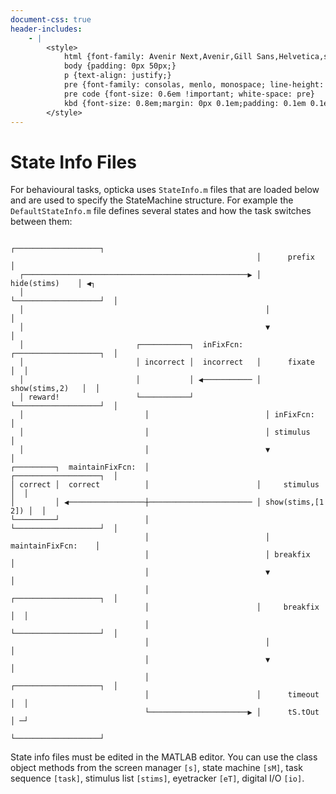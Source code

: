 ```yaml
---
document-css: true
header-includes:
    - |
        <style>
            html {font-family: Avenir Next,Avenir,Gill Sans,Helvetica,sans-serif;}
            body {padding: 0px 50px;}
            p {text-align: justify;}
            pre {font-family: consolas, menlo, monospace; line-height: 0.6em !important; background-color: #F0F0F0}
            pre code {font-size: 0.6em !important; white-space: pre}
            kbd {font-size: 0.8em;margin: 0px 0.1em;padding: 0.1em 0.1em;border-radius: 3px;border: 1px solid rgb(204, 204, 204);display: inline-block;box-shadow: 0px 1px 0px rgba(0,0,0,0.2), inset 0px 0px 0px 2px #ffffff;background-color: rgb(247, 247, 247);text-shadow: 0 1px 0 #fff}
        </style>
---
```


# State Info Files

For behavioural tasks, opticka uses `StateInfo.m` files that are loaded below and are used to specify the StateMachine structure. For example the `DefaultStateInfo.m` file defines several states and how the task switches between them:

```
                                                       ┌───────────────────┐
                                                       │      prefix       │
  ┌──────────────────────────────────────────────────▶ │    hide(stims)    │ ◀┐
  │                                                    └───────────────────┘  │
  │                                                      │                    │
  │                                                      ▼                    │
  │                         ┌───────────┐  inFixFcn:   ┌───────────────────┐  │
  │                         │ incorrect │  incorrect   │      fixate       │  │
  │                         │           │ ◀─────────── │   show(stims,2)   │  │
  │ reward!                 └───────────┘              └───────────────────┘  │
  │                           │                          │ inFixFcn:          │
  │                           │                          │ stimulus           │
  │                           │                          ▼                    │
┌─────────┐  maintainFixFcn:  │                        ┌───────────────────┐  │
│ correct │  correct          │                        │     stimulus      │  │
│         │ ◀─────────────────┼─────────────────────── │ show(stims,[1 2]) │  │
└─────────┘                   │                        └───────────────────┘  │
                              │                          │ maintainFixFcn:    │
                              │                          │ breakfix           │
                              │                          ▼                    │
                              │                        ┌───────────────────┐  │
                              │                        │     breakfix      │  │
                              │                        └───────────────────┘  │
                              │                          │                    │
                              │                          ▼                    │
                              │                        ┌───────────────────┐  │
                              │                        │      timeout      │  │
                              └──────────────────────▶ │      tS.tOut      │ ─┘
                                                       └───────────────────┘
```

State info files must be edited in the MATLAB editor. You can use the class object methods from the screen manager `[s]`, state machine `[sM]`, task sequence `[task]`, stimulus list `[stims]`, eyetracker `[eT]`, digital I/O `[io]`.

<!--
digraph{
    prefix[label="prefix\nhide(stims)"];
    fixate[label="fixate\nshow(stims,2)"];
    stimulus[label="stimulus\nshow(stims,[1 2])"];
    prefix -> fixate;
    fixate -> stimulus[label="inFixFcn:\nstimulus"];
    fixate -> incorrect[label="inFixFcn:\nincorrect"];
    stimulus -> correct[label="maintainFixFcn:\ncorrect"];
    stimulus -> breakfix[label="maintainFixFcn:\nbreakfix"];;
    correct -> prefix [label="rewarded"];
    breakfix -> timeout;
    incorrect -> timeout;
    timeout -> prefix;
} -->